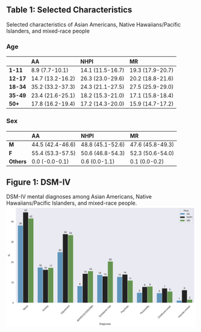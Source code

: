 
## Table 1: Selected Characteristics
Selected characteristics of Asian Americans, Native Hawaiians/Pacific Islanders, and mixed-race people
### Age
|       | AA               | NHPI             | **M**R               |
|:------|:-----------------|:-----------------|:-----------------|
| **1-11**  | 8.9 (7.7-10.1)   | 14.1 (11.5-16.7) | 19.3 (17.9-20.7) |
| **12-17** | 14.7 (13.2-16.2) | 26.3 (23.0-29.6) | 20.2 (18.8-21.6) |
| **18-34** | 35.2 (33.2-37.3) | 24.3 (21.1-27.5) | 27.5 (25.9-29.0) |
| **35-49** | 23.4 (21.6-25.1) | 18.2 (15.3-21.0) | 17.1 (15.8-18.4) |
| **50+**   | 17.8 (16.2-19.4) | 17.2 (14.3-20.0) | 15.9 (14.7-17.2) |

### Sex 
|        | AA               | NHPI             | **M**R               |
|:-------|:-----------------|:-----------------|:-----------------|
| **M**      | 44.5 (42.4-46.6) | 48.8 (45.1-52.6) | 47.6 (45.8-49.3) |
| **F**      | 55.4 (53.3-57.5) | 50.6 (46.8-54.3) | 52.3 (50.6-54.0) |
| **Others** | 0.0 (-0.0-0.1)   | 0.6 (0.0-1.1)    | 0.1 (0.0-0.2)    |
## Figure 1: DSM-IV
DSM-IV mental diagnoses among Asian Americans, Native Hawaiians/Pacific Islanders, and mixed-race people.
![image](figure1.png)
